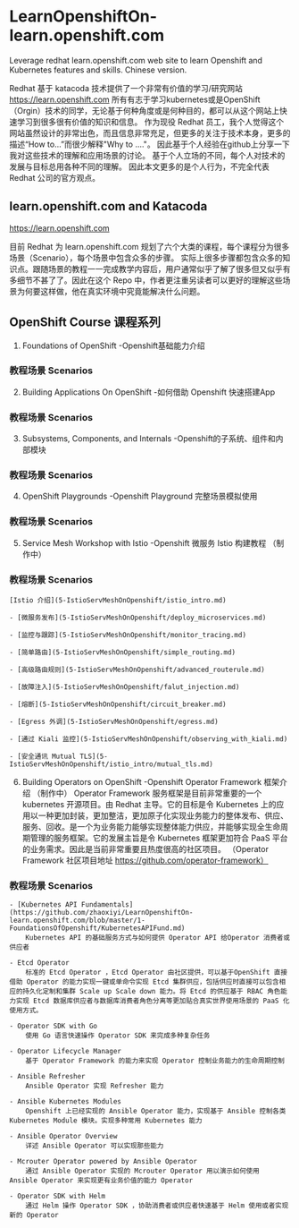 # LearnOpenshiftOn-learn.openshift.com
Leverage redhat learn.openshift.com web site to learn Openshift and Kubernetes features and skills. Chinese version.

Redhat 基于 katacoda 技术提供了一个非常有价值的学习/研究网站
https://learn.openshift.com
所有有志于学习kubernetes或是OpenShift（Orgin）技术的同学，无论基于何种角度或是何种目的，都可以从这个网站上快速学习到很多很有价值的知识和信息。
作为现役 Redhat 员工，我个人觉得这个网站虽然设计的非常出色，而且信息非常充足，但更多的关注于技术本身，更多的描述“How to...”而很少解释"Why to ...."。 因此基于个人经验在github上分享一下我对这些技术的理解和应用场景的讨论。 基于个人立场的不同，每个人对技术的发展与目标总用各种不同的理解。 因此本文更多的是个人行为，不完全代表 Redhat 公司的官方观点。

## learn.openshift.com and Katacoda
https://learn.openshift.com

目前 Redhat 为 learn.openshift.com 规划了六个大类的课程，每个课程分为很多场景（Scenario），每个场景中包含众多的步骤。 实际上很多步骤都包含众多的知识点。跟随场景的教程一一完成教学内容后，用户通常似乎了解了很多但又似乎有多细节不甚了了。因此在这个 Repo 中，作者更注重另读者可以更好的理解这些场景为何要这样做，他在真实环境中究竟能解决什么问题。

## OpenShift Course 课程系列

1. Foundations of OpenShift 
    -Openshift基础能力介绍

### 教程场景 Scenarios

2. Building Applications On OpenShift 
    -如何借助 Openshift 快速搭建App

### 教程场景 Scenarios

3. Subsystems, Components, and Internals 
    -Openshift的子系统、组件和内部模块

### 教程场景 Scenarios

4. OpenShift Playgrounds 
    -Openshift Playground 完整场景模拟使用

### 教程场景 Scenarios


5. Service Mesh Workshop with Istio 
    -Openshift 微服务 Istio 构建教程
（制作中）
### 教程场景 Scenarios 

    [Istio 介绍](5-IstioServMeshOnOpenshift/istio_intro.md)

    - [微服务发布](5-IstioServMeshOnOpenshift/deploy_microservices.md)

    - [监控与跟踪](5-IstioServMeshOnOpenshift/monitor_tracing.md)

    - [简单路由](5-IstioServMeshOnOpenshift/simple_routing.md)

    - [高级路由规则](5-IstioServMeshOnOpenshift/advanced_routerule.md)

    - [故障注入](5-IstioServMeshOnOpenshift/falut_injection.md)

    - [熔断](5-IstioServMeshOnOpenshift/circuit_breaker.md)

    - [Egress 外调](5-IstioServMeshOnOpenshift/egress.md)

    - [通过 Kiali 监控](5-IstioServMeshOnOpenshift/observing_with_kiali.md)

    - [安全通讯 Mutual TLS](5-IstioServMeshOnOpenshift/istio_intro/mutual_tls.md)

6. Building Operators on OpenShift 
    -Openshift Operator Framework 框架介绍
    （制作中）
  Operator Framework 服务框架是目前非常重要的一个 kubernetes 开源项目。由 Redhat 主导。它的目标是令 Kubernetes 上的应用以一种更加封装，更加整洁，更加原子化实现业务能力的整体发布、供应、服务、回收。是一个为业务能力能够实现整体能力供应，并能够实现全生命周期管理的服务框架。它的发展主旨是令 Kubernetes 框架更加符合 PaaS 平台的业务需求。因此是当前非常重要且热度很高的社区项目。 （Operator Framework 社区项目地址 https://github.com/operator-framework）

### 教程场景 Scenarios

    - [Kubernetes API Fundamentals](https://github.com/zhaoxiyi/LearnOpenshiftOn-learn.openshift.com/blob/master/1-FoundationsOfOpenshift/KubernetesAPIFund.md)
        Kubernetes API 的基础服务方式与如何提供 Operator API 给Operator 消费者或供应者

    - Etcd Operator
        标准的 Etcd Operator ，Etcd Operator 由社区提供，可以基于OpenShift 直接借助 Operator 的能力实现一键或单命令实现 Etcd 集群供应，包括供应时直接可以包含相应的持久化定制和集群 Scale up Scale down 能力。将 Etcd 的供应基于 RBAC 角色能力实现 Etcd 数据库供应者与数据库消费者角色分离等更加贴合真实世界使用场景的 PaaS 化使用方式。

    - Operator SDK with Go
        使用 Go 语言快速操作 Operator SDK 来完成多种复杂任务

    - Operator Lifecycle Manager
        基于 Operator Framework 的能力来实现 Operator 控制业务能力的生命周期控制

    - Ansible Refresher
        Ansible Operator 实现 Refresher 能力

    - Ansible Kubernetes Modules
        Openshift 上已经实现的 Ansible Operator 能力，实现基于 Ansible 控制各类 Kubernetes Module 模块。实现多种常用 Kubernetes 能力

    - Ansible Operator Overview
        详述 Ansible Operator 可以实现那些能力

    - Mcrouter Operator powered by Ansible Operator
        通过 Ansible Operator 实现的 Mcrouter Operator 用以演示如何使用 Ansible Operator 来实现更有业务价值的能力 Operator

    - Operator SDK with Helm
        通过 Helm 操作 Operator SDK ，协助消费者或供应者快速基于 Helm 使用或者实现新的 Operator
